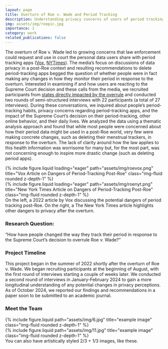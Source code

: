 ```yaml
---
layout: page
title: Overturn of Roe v. Wade and Period Tracking
description: Understanding privacy concerns of users of period tracking apps post-Roe.
img: assets/img/roepic.jpg
importance: 1
category: work
related_publications: false
---
```


The overturn of Roe v. Wade led to growing concerns that law enforcement could request and use in court the personal data users share with period tracking apps ([Vox](https://www.vox.com/recode/2022/7/6/23196809/period-apps-roe-dobbs-data-privacy-abortion), [NYTimes](https://www.nytimes.com/2022/06/30/technology/period-tracker-privacy-abortion.html)). The media’s focus on discussions of data privacy in a post-Roe context and resulting recommendations to delete period-tracking apps begged the question of whether people were in fact making any changes in how they monitor their period in response to the overturn. Interested in examining if and how users are reacting to the Supreme Court decision and these calls from the media, we recruited participants from [states directly impacted by the overrule](https://www.nytimes.com/interactive/2024/us/abortion-laws-roe-v-wade.html) and conducted two rounds of semi-structured interviews with 22 participants (a total of 27 interviews). During these conversations, we inquired about people’s period-tracking habits, privacy concerns regarding period-tracking apps, and the impact of the Supreme Court’s decision on their period-tracking, other online behavior, and their daily lives. We analyzed the data using a thematic analysis approach and found that while most people were concerned about how their period data might be used in a post-Roe world, very few were making concrete changes, such as deleting their menstrual trackers, in response to the overturn. The lack of clarity around how the law applies to this health information was worrisome for many but, for the most part, was not concerning enough to inspire more drastic change (such as deleting period apps).


<div class="row">
    <div class="col-sm mt-3 mt-md-0">
        {% include figure.liquid loading="eager" path="assets/img/roevox.png" title="Vox Article on Dangers of Period-Tracking Post-Roe" class="img-fluid rounded z-depth-1" %}
    </div>
    <div class="col-sm mt-3 mt-md-0">
        {% include figure.liquid loading="eager" path="assets/img/roenyt.png" title="New York Times Article on Dangers of Period-Tracking Post-Roe" class="img-fluid rounded z-depth-1" %}
    </div>
</div>
<div class="caption">
    On the left, a 2022 article by Vox discussing the potential dangers of period tracking post-Roe. On the right, a The New York Times article highlights other dangers to privacy after the overturn.
</div>

<h3>Research Question:</h3>

“How have people changed the way they track their period in response to the Supreme Court’s decision to overrule Roe v. Wade?”


<h3>Project Timeline</h3>

This project began in the summer of 2022 shortly after the overturn of Roe v. Wade. We began recruiting participants at the beginning of August, with the first round of interviews starting a couple of weeks later. We conducted a second round of interviews in January-February 2024 to gain a more longitudinal understanding of any potential changes in privacy perceptions. As of October 2024, we reported our findings and recommendations in a paper soon to be submitted to an academic journal.  

<h3>Meet the Team</h3>

<div class="row justify-content-sm-center">
    <div class="col-sm-8 mt-3 mt-md-0">
        {% include figure.liquid path="assets/img/6.jpg" title="example image" class="img-fluid rounded z-depth-1" %}
    </div>
    <div class="col-sm-4 mt-3 mt-md-0">
        {% include figure.liquid path="assets/img/11.jpg" title="example image" class="img-fluid rounded z-depth-1" %}
    </div>
</div>
<div class="caption">
    You can also have artistically styled 2/3 + 1/3 images, like these.
</div>

